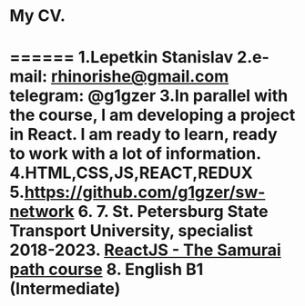 # My CV.
======
1.Lepetkin Stanislav
2.e-mail: rhinorishe@gmail.com telegram: @g1gzer
3.In parallel with the course, I am developing a project in React.
I am ready to learn, ready to work with a lot of information.
4.HTML,CSS,JS,REACT,REDUX
5.https://github.com/g1gzer/sw-network
6.
7. St. Petersburg State Transport University, specialist 2018-2023. [ReactJS - The Samurai path course](https://www.youtube.com/watch?v=gb7gMluAeao&list=PLcvhF2Wqh7DNVy1OCUpG3i5lyxyBWhGZ8&index=1)
8. English B1 (Intermediate)
======